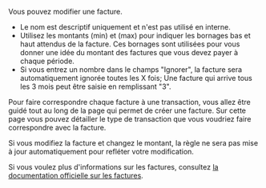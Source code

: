 Vous pouvez modifier une facture.

* Le nom est descriptif uniquement et n'est pas utilisé en interne.
* Utilisez les montants (min) et (max) pour indiquer les bornages bas et haut attendus de la facture. Ces bornages sont utilisées pour vous donner une idée du montant des factures que vous devez payer à chaque période.
* Si vous entrez un nombre dans le champs "Ignorer", la facture sera automatiquement ignorée toutes les X fois; Une facture qui arrive tous les 3 mois peut être saisie en remplissant "3".

Pour faire correspondre chaque facture à une transaction, vous allez être guidé tout au long de la page qui permet de créer une facture. Sur cette page vous pouvez détailler le type de transaction que vous voudriez faire correspondre avec la facture.

Si vous modifiez la facture et changez le montant, la règle ne sera pas mise à jour automatiquement pour refléter votre modification.

Si vous voulez plus d'informations sur les factures, consultez [la documentation officielle sur les factures](https://firefly-iii.readthedocs.io/en/latest/advanced/bills.html).